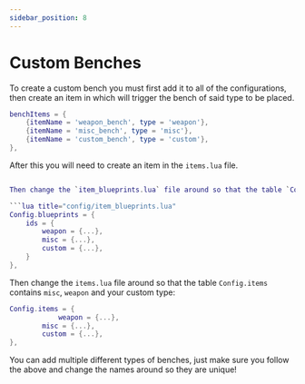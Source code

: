 ```yaml
---
sidebar_position: 8
---
```


# Custom Benches

To create a custom bench you must first add it to all of the configurations, then create an item in which will trigger the bench of said type to be placed.

```lua title="config/config.lua"
benchItems = {
    {itemName = 'weapon_bench', type = 'weapon'},
    {itemName = 'misc_bench', type = 'misc'},
    {itemName = 'custom_bench', type = 'custom'},
},
```

After this you will need to create an item in the `items.lua` file.

````lua title="config/items.lua"

Then change the `item_blueprints.lua` file around so that the table `Config.blueprints.ids` contains `misc`, `weapon` and your custom type:

```lua title="config/item_blueprints.lua"
Config.blueprints = {
    ids = {
        weapon = {...},
        misc = {...},
        custom = {...},
    }
},
````

Then change the `items.lua` file around so that the table `Config.items` contains `misc`, `weapon` and your custom type:

```lua title="config/items.lua"
Config.items = {
            weapon = {...},
        misc = {...},
        custom = {...},
},
```

You can add multiple different types of benches, just make sure you follow the above and change the names around so they are unique!
